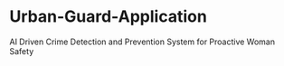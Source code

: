 # Urban-Guard-Application
AI Driven Crime Detection and Prevention System for Proactive Woman Safety
